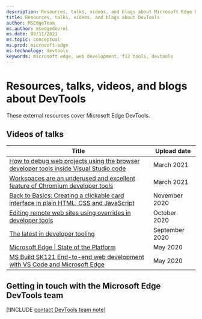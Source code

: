 ```yaml
---  
description: Resources, talks, videos, and blogs about Microsoft Edge DevTools  
title: Resources, talks, videos, and blogs about DevTools
author: MSEdgeTeam  
ms.author: msedgedevrel  
ms.date: 08/11/2021  
ms.topic: conceptual  
ms.prod: microsoft-edge  
ms.technology: devtools  
keywords: microsoft edge, web development, f12 tools, devtools  
---  
```

# Resources, talks, videos, and blogs about DevTools

These external resources cover Microsoft Edge DevTools.

## Videos of talks

| Title | Upload date |
|---|---|
| [How to debug web projects using the browser developer tools inside Visual Studio code](https://www.youtube.com/watch?v=yNJNLqHj92c) | March 2021 |
| [Workspaces are an underused and excellent feature of Chromium developer tools](https://www.youtube.com/watch?v=vnllofRsx8o) | March 2021 |
| [Back to Basics: Creating a clickable card interface in plain HTML, CSS and JavaScript](https://www.youtube.com/watch?v=T-71Yaz7B1I) | November 2020 |
| [Editing remote web sites using overrides in developer tools](https://www.youtube.com/watch?v=i7Sdq4av8d4) | October 2020 |
| [The latest in developer tooling](https://www.youtube.com/watch?v=BHeF7GV6nUM) | September 2020 |
| [Microsoft Edge \| State of the Platform](https://www.youtube.com/watch?v=sU0WRZ0kkNo) | May 2020 |
| [MS Build SK121 End-to-end web development with VS Code and Microsoft Edge](https://www.youtube.com/watch?v=EvbZ9svD3DA) | May 2020 |


<!-- todo: uncomment when destination is live
## See also  

*   [Resources, talks, videos, and blogs about Microsoft Edge WebView 2](../webview2/resources.md) -->


## Getting in touch with the Microsoft Edge DevTools team  

[!INCLUDE [contact DevTools team note](./includes/contact-devtools-team-note.md)]  
